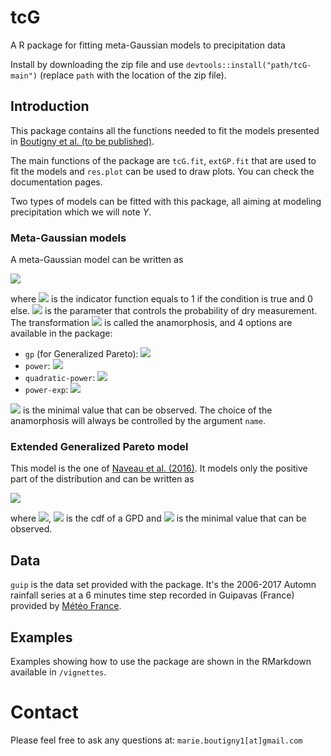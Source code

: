 # tcG
A R package for fitting meta-Gaussian models to precipitation data

Install by downloading the zip file and use `devtools::install("path/tcG-main")` (replace `path` with the location of the zip file).

## Introduction 

This package contains all the functions needed to fit the models presented in [Boutigny et al. (to be published)](link).

The main functions of the package are `tcG.fit`, `extGP.fit` that are used to fit the models and `res.plot` can be used to draw plots. You can check the documentation pages.

Two types of models can be fitted with this package, all aiming at modeling precipitation which we will note $Y$. 

### Meta-Gaussian models

A meta-Gaussian model can be written as

<img src="https://render.githubusercontent.com/render/math?math=%5Clarge%20Y%20%3D%200*%5Cmathbb%7BI%7D_%7BX%3C0%7D%20%2B%20%5Cpsi(X)*%5Cmathbb%7BI%7D_%7BX%5Cgeq0%7D%20%5Ctext%7B%2C%20%20%20%20%20%20%20with%7D%20%5C%3B%20X%5Csim%20%5Cmathcal%7BN%7D(%5Cmu%2C1)%20">

where <img src="https://render.githubusercontent.com/render/math?math=%5Cmathbb%7BI%7D"> is the indicator function equals to 1 if the condition is true and 0 else. <img src="https://render.githubusercontent.com/render/math?math=%5Cmu"> is the parameter that controls the probability of dry measurement.
The transformation <img src="https://render.githubusercontent.com/render/math?math=%5Cpsi"> is called the anamorphosis, and 4 options are available in the package:

- `gp` (for Generalized Pareto): <img src="https://render.githubusercontent.com/render/math?math=%5Clarge%20%5Cpsi(x)%20%3D%20y_m%2B%5Csigma%20x%5E%7B%5Cfrac%7B1%7D%7B%5Calpha%7D%7D%5Cexp%7B%5Cfrac%7B%5Cxi%20x%5E2%7D%7B2%7D%7D%20">
- `power`: <img src="https://render.githubusercontent.com/render/math?math=%5Clarge%20%5Cpsi(x)%20%3D%20y_m%2B%5Csigma%20x%5E%7B%5Cfrac%7B1%7D%7B%5Calpha%7D%7D">
- `quadratic-power`: <img src="https://render.githubusercontent.com/render/math?math=%5Clarge%20%5Cpsi(x)%20%3D%20y_m%2B%5Csigma_1%20x%5E%7B%5Cfrac%7B1%7D%7B%5Calpha%7D%7D%2B%5Csigma_2%20x%5E%7B%5Cfrac%7B2%7D%7B%5Calpha%7D%7D">
- `power-exp`: <img src="https://render.githubusercontent.com/render/math?math=%5Clarge%20%5Cpsi(x)%20%3D%20%5Csigma_2%20(%5Cexp(%5Csigma_1x%5E%7B1%2F%5Calpha%7D)-1)">

<img src="https://render.githubusercontent.com/render/math?math=y_m"> is the minimal value that can be observed. The choice of the anamorphosis will always be controlled by the argument `name`.


### Extended Generalized Pareto model

This model is the one of [Naveau et al. (2016)](https://agupubs.onlinelibrary.wiley.com/doi/pdfdirect/10.1002/2015WR018552). It  models only the positive part of the distribution and can be written as

<img src="https://render.githubusercontent.com/render/math?math=%5Clarge%20Y_%2B%20%3D%20%20y_m%20%2B%20%5Csigma%20H%5E%7B-1%7D_%5Cxi(U%5E%7B1%2F%5Calpha%7D)">

where <img src="https://render.githubusercontent.com/render/math?math=U%20%5Csim%20Unif(0%2C1)">, <img src="https://render.githubusercontent.com/render/math?math=H_%5Cxi"> is the cdf of a GPD and <img src="https://render.githubusercontent.com/render/math?math=y_m"> is the minimal value that can be observed.

## Data

`guip` is the data set provided with the package. It's the 2006-2017 Automn rainfall series at a 6 minutes time step recorded in Guipavas (France) provided by [Météo France](https://donneespubliques.meteofrance.fr).

## Examples

Examples showing how to use the package are shown in the RMarkdown available in `/vignettes`.



# Contact

Please feel free to ask any questions at: `marie.boutigny1[at]gmail.com`


